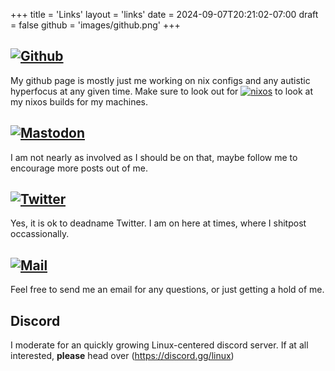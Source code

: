 +++
title = 'Links'
layout = 'links'
date = 2024-09-07T20:21:02-07:00
draft = false
github = 'images/github.png'
+++
## [![Github](https;//github.com/ArkieSoft)](https://github.com/ArkieSoft)


My github page is mostly just me working on nix configs and any autistic hyperfocus at any given time. Make sure to look out for [![nixos]()](https://github.com/ArkieSoft/nixos) to look at my nixos builds for my machines.

## [![Mastodon]()](https://kolektiva.social/@arkannon)
I am not nearly as involved as I should be on that, maybe follow me to encourage more posts out of me.

## [![Twitter]()](https://x.com/arkiearkannon)

Yes, it is ok to deadname Twitter. I am on here at times, where I shitpost occassionally.

## [![Mail]()](mailto:arkannon@arkannon.com) 

Feel free to send me an email for any questions, or just getting a hold of me.

## Discord

I moderate for an quickly growing Linux-centered discord server. If at all interested, **please** head over (https://discord.gg/linux)
